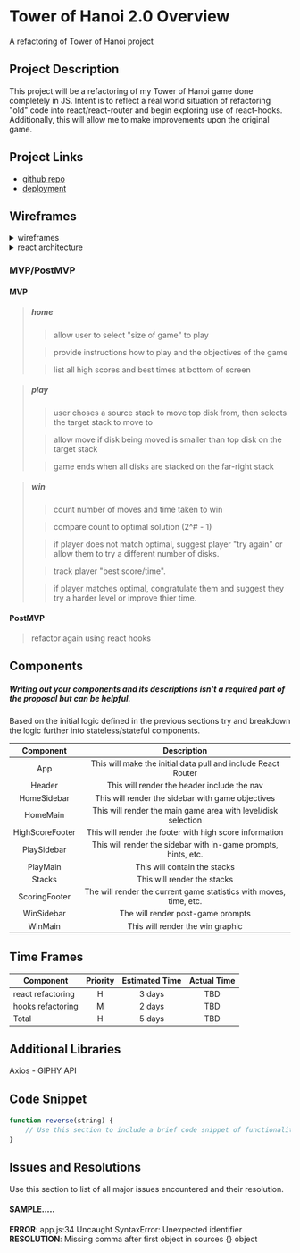 # Tower of Hanoi 2.0 Overview

A refactoring of Tower of Hanoi project

## Project Description

This project will be a refactoring of my Tower of Hanoi game done completely in JS. Intent is to reflect a real world situation of refactoring "old" code into react/react-router and begin exploring use of react-hooks. Additionally, this will allow me to make improvements upon the original game.

## Project Links

- [github repo](https://github.com/elkins2k/project-2/)
- [deployment](https://elkins2k.github.io/TowerOfHanoi2/)

## Wireframes

<details><summary>wireframes</summary>
<img src="./public/wireframe.png">
</details>
<details><summary>react architecture </summary>
 	<ul>
		<li> Header nav
 		<li> Information sidebar
		<ul>
	 		<li> Home
			<li> Play
			<li> Win </ul>
 		<li> Main screen area
	 	<ul>
		 	<li> Home
			<li> Play
			<li> Win </ul>
		<li> Scoring footer
		<ul>
			<li> High scores
			<li> Current game scoring</ul>
</details>

### MVP/PostMVP
#### MVP
> ##### home
>> allow user to select "size of game" to play
>
>> provide instructions how to play and the objectives of the game
>
>> list all high scores and best times at bottom of screen

> ##### play
>> user choses a source stack to move top disk from, then selects the target stack to move to
>
>> allow move if disk being moved is smaller than top disk on the target stack
>
>> game ends when all disks are stacked on the far-right stack

> ##### win
>> count number of moves and time taken to win
>
>> compare count to optimal solution (2^# - 1)
>
>> if player does not match optimal, suggest player "try again" or allow them to try a different number of disks.
>
>> track player "best score/time".
>
>> if player matches optimal, congratulate them and suggest they try a harder level or improve thier time.

#### PostMVP

> refactor again using react hooks

## Components
##### Writing out your components and its descriptions isn't a required part of the proposal but can be helpful.

Based on the initial logic defined in the previous sections try and breakdown the logic further into stateless/stateful components. 

| Component | Description | 
| :---: | :---: |  
| App | This will make the initial data pull and include React Router| 
| Header | This will render the header include the nav | 
| HomeSidebar | This will render the sidebar with game objectives |
| HomeMain | This will render the main game area with level/disk selection |
| HighScoreFooter | This will render the footer with high score information |
| PlaySidebar | This will render the sidebar with in-game prompts, hints, etc. |
| PlayMain | This will contain the stacks |
| Stacks | This will render the stacks |
| ScoringFooter | The will render the current game statistics with moves, time, etc. |
| WinSidebar | The will render post-game prompts |
| WinMain | This will render the win graphic |

## Time Frames
| Component | Priority | Estimated Time | Actual Time |
| --- | :---: |  :---: | :---: |
| react refactoring | H | 3 days| TBD |
| hooks refactoring | M | 2 days| TBD |
| Total | H | 5 days| TBD |

## Additional Libraries
Axios - GIPHY API 

## Code Snippet
```javascript
function reverse(string) {
	// Use this section to include a brief code snippet of functionality that you are proud of an a brief description.  Code snippet should not be greater than 10 lines of code. 
}
```

## Issues and Resolutions
 Use this section to list of all major issues encountered and their resolution.

#### SAMPLE.....
**ERROR**: app.js:34 Uncaught SyntaxError: Unexpected identifier                                
**RESOLUTION**: Missing comma after first object in sources {} object